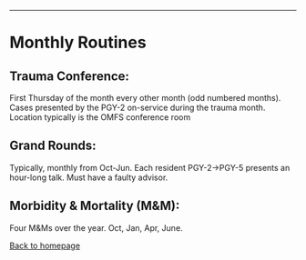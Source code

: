 
---

# Monthly Routines

## **Trauma Conference**:

First Thursday of the month every other month (odd numbered months). Cases presented by the PGY-2 on-service during the trauma month. Location typically is the OMFS conference room


## **Grand Rounds:**

Typically, monthly from Oct-Jun. Each resident PGY-2→PGY-5 presents an hour-long talk. Must have a faulty advisor.


## **Morbidity & Mortality (M&M):**

Four M&Ms over the year. Oct, Jan, Apr, June.



[Back to homepage](index.html)



